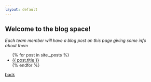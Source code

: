 ```yaml
---
layout: default 
---
```


## Welcome to the blog space! 

_Each team member will have a blog post on this page giving some info 
about them_ 

<ul>
  {% for post in site._posts %}
    <li>
      <a href="{{ post.url }}">{{ post.title }}</a>
    </li>
  {% endfor %}
</ul>

[back](./)
